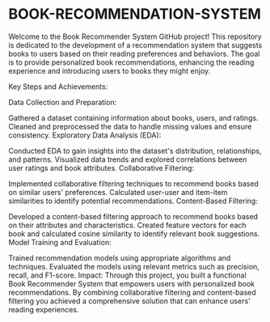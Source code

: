 # BOOK-RECOMMENDATION-SYSTEM
Welcome to the Book Recommender System GitHub project! This repository is dedicated to the development of a recommendation system that suggests books to users based on their reading preferences and behaviors. The goal is to provide personalized book recommendations, enhancing the reading experience and introducing users to books they might enjoy.

Key Steps and Achievements:

Data Collection and Preparation:

Gathered a dataset containing information about books, users, and ratings.
Cleaned and preprocessed the data to handle missing values and ensure consistency.
Exploratory Data Analysis (EDA):

Conducted EDA to gain insights into the dataset's distribution, relationships, and patterns.
Visualized data trends and explored correlations between user ratings and book attributes.
Collaborative Filtering:

Implemented collaborative filtering techniques to recommend books based on similar users' preferences.
Calculated user-user and item-item similarities to identify potential recommendations.
Content-Based Filtering:

Developed a content-based filtering approach to recommend books based on their attributes and characteristics.
Created feature vectors for each book and calculated cosine similarity to identify relevant book suggestions.
Model Training and Evaluation:

Trained recommendation models using appropriate algorithms and techniques.
Evaluated the models using relevant metrics such as precision, recall, and F1-score.
Impact: Through this project, you built a functional Book Recommender System that empowers users with personalized book recommendations. By combining collaborative filtering and content-based filtering you achieved a comprehensive solution that can enhance users' reading experiences.
